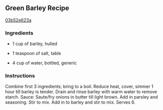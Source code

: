 ## Green Barley Recipe

[03b52e623a](http://cookeatshare.com/recipes/green-barley-22216)

### Ingredients

 - 1 cup of barley, hulled

 - 1 teaspoon of salt, table

 - 4 cup of water, bottled, generic

### Instructions

Combine first 3 ingredients; bring to a boil. Reduce heat, cover, simmer 1 hour till barley is tender. Drain and rinse barley with warm water to remove starch. Sauce: Saute/fry onions in butter till light brown. Add in parsley and seasoning. Stir to mix. Add in to barley and stir to mix. Serves 6.